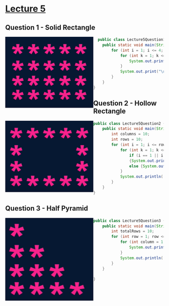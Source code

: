 # [Lecture 5](https://www.youtube.com/watch?v=GjHNGM7KN3w&list=PLfqMhTWNBTe3LtFWcvwpqTkUSlB32kJop&index=5)
## Question 1 - Solid Rectangle
<img src="Resources/1.png" align="left" width="280"></img>
```java
  public class Lecture5Question1 {
    public static void main(String[] args) {
        for (int i = 1; i <= 4; i++){
            for (int k = 1; k <= 5; k++){
                System.out.print("*");
            }
            System.out.print("\n");
        }
    }
}
```
## Question 2 - Hollow Rectangle
<img src="Resources/2.png" align="left" width="280"></img>
```java
public class Lecture5Question2 {
    public static void main(String[] args) {
        int columns = 10;
        int rows = 10;
        for (int i = 1; i <= rows; i++) {
            for (int k = 1; k <= columns; k++) {
                if (i == 1 || i == rows || k == 1 || k == columns) 
                {System.out.print("*");} 
                else {System.out.print(" ");}
            }
            System.out.println();
        }
    }
}
```
## Question 3 - Half Pyramid
<img src="Resources/3.png" align="left" width="280"></img>
```java
public class Lecture5Question3 {
    public static void main(String[] args) {
        int totalRows = 10;
        for (int row = 1; row <= totalRows; row ++ ){
            for (int column = 1; column <= row; column++){
                System.out.print("*");
            }
            System.out.println();
        }
    }
    
}
```

